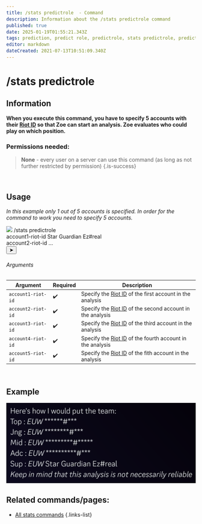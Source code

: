 ```yaml
---
title: /stats predictrole  - Command
description: Information about the /stats predictrole command
published: true
date: 2025-01-19T01:55:21.343Z
tags: prediction, predict role, predictrole, stats predictrole, predict, role, lane, lanes
editor: markdown
dateCreated: 2021-07-13T10:51:09.340Z
---
```


# /stats predictrole
## Information
**When you execute this command, you have to specify 5 accounts with their [Riot ID](/en/terms/riotid) so that Zoe can start an analysis. Zoe evaluates who could play on which position.**
<br>

### Permissions needed:
>**None** - every user on a server can use this command (as long as not further restricted by permission) {.is-success}

<br>

## Usage
*In this example only 1 out of 5 accounts is specified. In order for the command to work you need to specify 5 accounts.*
<div class="discord-preview">
    <div class="dcp-chatbar">
        <img src="https://zoe-discord-bot.ch/img/favicon.ico" class="dcp-avatar">
        <span class="dcp-command">/stats predictrole</span>
        <div class="dcp-args">
            <div class="dcp-arg">
                <span class="dcp-arg-label">account1-riot-id</span>
                <span class="dcp-arg-value">Star Guardian Ez#real</span>
            </div>
          			<div class="dcp-arg">
                <span class="dcp-arg-label">account2-riot-id</span>
                <span class="dcp-arg-value">...</span>
            </div>
        </div>
        <button class="dcp-send-btn">&#10148;</button> 
    </div>
</div>

###### Arguments
| Argument | Required | Description |
|----------|----------|-------------|
| `account1-riot-id` | :heavy_check_mark: | Specify the [Riot ID](/en/terms/riotid) of the first account in the analysis |
| `account2-riot-id` | :heavy_check_mark: | Specify the [Riot ID](/en/terms/riotid) of the second account in the analysis |
| `account3-riot-id` | :heavy_check_mark: | Specify the [Riot ID](/en/terms/riotid) of the third account in the analysis |
| `account4-riot-id` | :heavy_check_mark: | Specify the [Riot ID](/en/terms/riotid) of the fourth account in the analysis |
| `account5-riot-id` | :heavy_check_mark: | Specify the [Riot ID](/en/terms/riotid) of the fith account in the analysis |
<br>

## Example
<img src="/en_/en_predictrole_suggestion.png" width="650">
 <br>
 
## Related commands/pages:
- [All stats commands](/en/commands/stats)
{.links-list}